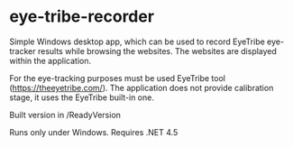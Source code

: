 eye-tribe-recorder
==================

Simple Windows desktop app, which can be used to record EyeTribe eye-tracker results while browsing the websites. The websites are displayed within the application.

For the eye-tracking purposes must be used EyeTribe tool (https://theeyetribe.com/). The application does not provide calibration stage, it uses the EyeTribe built-in one.

Built version in /ReadyVersion

Runs only under Windows. Requires .NET 4.5
